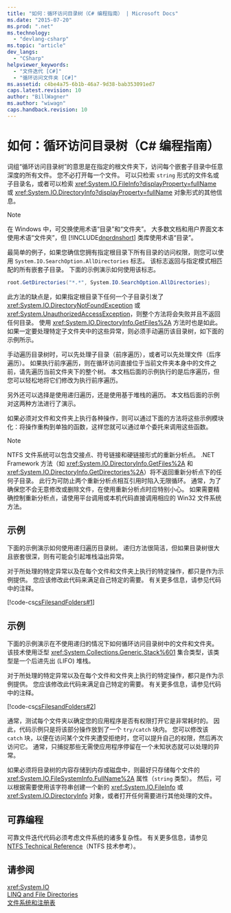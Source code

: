 ```yaml
---
title: "如何：循环访问目录树（C# 编程指南） | Microsoft Docs"
ms.date: "2015-07-20"
ms.prod: ".net"
ms.technology: 
  - "devlang-csharp"
ms.topic: "article"
dev_langs: 
  - "CSharp"
helpviewer_keywords: 
  - "文件迭代 [C#]"
  - "循环访问文件夹 [C#]"
ms.assetid: c4be4a75-6b1b-46a7-9d38-bab353091ed7
caps.latest.revision: 10
author: "BillWagner"
ms.author: "wiwagn"
caps.handback.revision: 10
---
```

# 如何：循环访问目录树（C# 编程指南）
词组“循环访问目录树”的意思是在指定的根文件夹下，访问每个嵌套子目录中任意深度的所有文件。  您不必打开每一个文件。  可以只检索 `string` 形式的文件名或子目录名，或者可以检索 <xref:System.IO.FileInfo?displayProperty=fullName> 或 <xref:System.IO.DirectoryInfo?displayProperty=fullName> 对象形式的其他信息。  
  
> [!NOTE]
>  在 Windows 中，可交换使用术语“目录”和“文件夹”。  大多数文档和用户界面文本使用术语“文件夹”，但 [!INCLUDE[dnprdnshort](../../../csharp/getting-started/includes/dnprdnshort-md.md)] 类库使用术语“目录”。  
  
 最简单的例子，如果您确信您拥有指定根目录下所有目录的访问权限，则您可以使用 `System.IO.SearchOption.AllDirectories` 标志。  该标志返回与指定模式相匹配的所有嵌套子目录。  下面的示例演示如何使用该标志。  
  
```c#  
root.GetDirectories("*.*", System.IO.SearchOption.AllDirectories);  
```  
  
 此方法的缺点是，如果指定根目录下任何一个子目录引发了 <xref:System.IO.DirectoryNotFoundException> 或 <xref:System.UnauthorizedAccessException>，则整个方法将会失败并且不返回任何目录。  使用 <xref:System.IO.DirectoryInfo.GetFiles%2A> 方法时也是如此。  如果一定要处理特定子文件夹中的这些异常，则必须手动遍历该目录树，如下面的示例所示。  
  
 手动遍历目录树时，可以先处理子目录（前序遍历），或者可以先处理文件（后序遍历）。  如果执行前序遍历，则在循环访问直接位于当前文件夹本身中的文件之前，请先遍历当前文件夹下的整个树。  本文档后面的示例执行的是后序遍历，但您可以轻松地将它们修改为执行前序遍历。  
  
 另外还可以选择是使用递归遍历，还是使用基于堆栈的遍历。  本文档后面的示例对这两种方法进行了演示。  
  
 如果必须对文件和文件夹上执行各种操作，则可以通过下面的方法将这些示例模块化：将操作重构到单独的函数，这样您就可以通过单个委托来调用这些函数。  
  
> [!NOTE]
>  NTFS 文件系统可以包含交接点、符号链接和硬链接形式的重新分析点。  .NET Framework 方法（如 <xref:System.IO.DirectoryInfo.GetFiles%2A> 和 <xref:System.IO.DirectoryInfo.GetDirectories%2A>）将不返回重新分析点下的任何子目录。  此行为可防止两个重新分析点相互引用时陷入无限循环。  通常，为了确保您不会无意修改或删除文件，在使用重新分析点时应特别小心。  如果需要精确控制重新分析点，请使用平台调用或本机代码直接调用相应的 Win32 文件系统方法。  
  
## 示例  
 下面的示例演示如何使用递归遍历目录树。  递归方法很简洁，但如果目录树很大且嵌套很深，则有可能会引起堆栈溢出异常。  
  
 对于所处理的特定异常以及在每个文件和文件夹上执行的特定操作，都只是作为示例提供。  您应该修改此代码来满足自己特定的需要。  有关更多信息，请参见代码中的注释。  
  
 [!code-cs[csFilesandFolders#1](../../../csharp/programming-guide/file-system/codesnippet/CSharp/how-to-iterate-through-a-directory-tree_1.cs)]  
  
## 示例  
 下面的示例演示在不使用递归的情况下如何循环访问目录树中的文件和文件夹。  该技术使用泛型 <xref:System.Collections.Generic.Stack%601> 集合类型，该类型是一个后进先出 \(LIFO\) 堆栈。  
  
 对于所处理的特定异常以及在每个文件和文件夹上执行的特定操作，都只是作为示例提供。  您应该修改此代码来满足自己特定的需要。  有关更多信息，请参见代码中的注释。  
  
 [!code-cs[csFilesandFolders#2](../../../csharp/programming-guide/file-system/codesnippet/CSharp/how-to-iterate-through-a-directory-tree_2.cs)]  
  
 通常，测试每个文件夹以确定您的应用程序是否有权限打开它是非常耗时的。  因此，代码示例只是将该部分操作放到了一个 `try/catch` 块内。  您可以修改该 `catch` 块，以便在访问某个文件夹遭受拒绝时，您可以提升自己的权限，然后再次访问它。  通常，只捕捉那些无需使应用程序停留在一个未知状态就可以处理的异常。  
  
 如果必须将目录树的内容存储到内存或磁盘中，则最好只存储每个文件的 <xref:System.IO.FileSystemInfo.FullName%2A> 属性（`string` 类型）。  然后，可以根据需要使用该字符串创建一个新的 <xref:System.IO.FileInfo> 或 <xref:System.IO.DirectoryInfo> 对象，或者打开任何需要进行其他处理的文件。  
  
## 可靠编程  
 可靠文件迭代代码必须考虑文件系统的诸多复杂性。  有关更多信息，请参见 [NTFS Technical Reference](http://go.microsoft.com/fwlink/?LinkId=79488)（NTFS 技术参考）。  
  
## 请参阅  
 <xref:System.IO>   
 [LINQ and File Directories](../../../visual-basic/programming-guide/concepts/linq/linq-and-file-directories.md)   
 [文件系统和注册表](../../../csharp/programming-guide/file-system/file-system-and-the-registry.md)